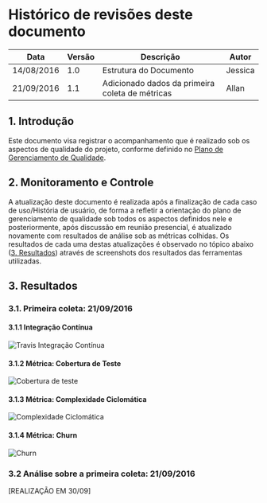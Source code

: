# Histórico de revisões deste documento

|Data|Versão|Descrição|Autor|
|----|------|---------|-------|
| 14/08/2016| 1.0 |Estrutura do Documento |Jessica |
| 21/09/2016| 1.1 |Adicionado dados da primeira coleta de métricas |Allan   |

## 1. Introdução
Este documento visa registrar o acompanhamento que é realizado sob os aspectos de qualidade do projeto, conforme definido no [Plano de Gerenciamento de Qualidade](https://github.com/fga-gpp-mds/2016.2-SAS_FGA/wiki/Gerenciamento-de-Qualidade).

## 2. Monitoramento e Controle
A atualização deste documento é realizada após a finalização de cada caso de uso/História de usuário, de forma a refletir a orientação do plano de gerenciamento de qualidade sob todos os aspectos definidos nele e posteriormente, após discussão em reunião presencial, é atualizado novamente com resultados de análise sob as métricas colhidas. Os resultados de cada uma destas atualizações é observado no tópico abaixo ([3. Resultados](#3-resultados)) através de screenshots dos resultados das ferramentas utilizadas.

## 3. Resultados
### 3.1. Primeira coleta: 21/09/2016
#### 3.1.1 Integração Contínua

![Travis Integração Contínua](https://raw.githubusercontent.com/wiki/fga-gpp-mds/2016.2-Time05-SalasFGA/metrics/1st/travis.png) 

#### 3.1.2 Métrica: Cobertura de Teste

![Cobertura de teste](https://raw.githubusercontent.com/wiki/fga-gpp-mds/2016.2-Time05-SalasFGA/metrics/1st/coverage.png) 

#### 3.1.3 Métrica: Complexidade Ciclomática

![Complexidade Ciclomática](https://raw.githubusercontent.com/wiki/fga-gpp-mds/2016.2-Time05-SalasFGA/metrics/1st/cyclomatic_complexity.png) 

#### 3.1.4 Métrica: Churn

![Churn](https://raw.githubusercontent.com/wiki/fga-gpp-mds/2016.2-Time05-SalasFGA/metrics/1st/churn.png) 
### 3.2 Análise sobre a primeira coleta: 21/09/2016
[REALIZAÇÃO EM 30/09]